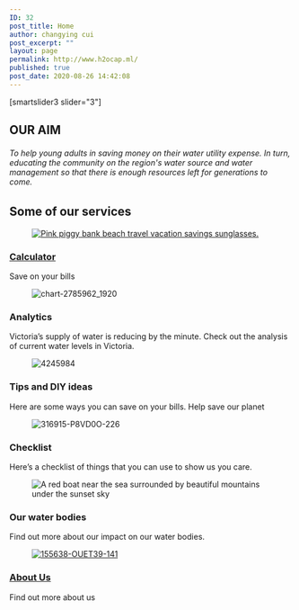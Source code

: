 ```yaml
---
ID: 32
post_title: Home
author: changying cui
post_excerpt: ""
layout: page
permalink: http://www.h2ocap.ml/
published: true
post_date: 2020-08-26 14:42:08
---
```

[smartslider3 slider="3"]
<h2>OUR AIM</h2>
<h6>To help young adults in saving money on their water utility expense. In turn, educating the community on the region's water source and water management so that there is enough resources left for generations to come.</h6>
<h2>Some of our services</h2>
<figure><a href="http://www.h2ocap.ml/calculator/"><img src="https://www.h2ocap.ml/wp-content/uploads/elementor/thumbs/3133-scaled-ouo9pwqis4wx6twwprgti9pwj4zgyuacl3eiznr6gw.jpg" title="Pink piggy bank beach travel vacation savings sunglasses." alt="Pink piggy bank beach travel vacation savings sunglasses."></a></figure>
<h3><a href="http://www.h2ocap.ml/calculator/">Calculator</a></h3>
Save on your bills
<figure><img src="https://www.h2ocap.ml/wp-content/uploads/elementor/thumbs/chart-2785962_1920-oukxub8eoj6qigk5rtlp4snj7i0jmony8vcwbwj88w.jpg" title="chart-2785962_1920" alt="chart-2785962_1920"></figure>
<h3>Analytics</h3>
Victoria’s supply of water is reducing by the minute. Check out the analysis of current water levels in Victoria.
<figure><img src="https://www.h2ocap.ml/wp-content/uploads/elementor/thumbs/4245984-scaled-ous1d5xs8tq1dgpnxkrw6zwosw1fuih1yyrkc7awzk.jpg" title="4245984" alt="4245984"></figure>
<h3>Tips and DIY ideas</h3>
Here are some ways  you can save on your bills.  Help save our planet
<figure><img src="https://www.h2ocap.ml/wp-content/uploads/elementor/thumbs/316915-P8VD0O-226-scaled-oulau97x1brmdwufb3dffpmlj3ktm4dckz8z8ypim8.jpg" title="316915-P8VD0O-226" alt="316915-P8VD0O-226"></figure>
<h3>Checklist</h3>
Here’s a checklist of things that you can use to show us you care.
<figure><img src="https://www.h2ocap.ml/wp-content/uploads/elementor/thumbs/9312-scaled-oulaol8xua0eej2pe57dwn3kmhi67svlgxom3x3y4g.jpg" title="Red boat near the sea surrounded by beautiful mountains under the sunset sky" alt="A red boat near the sea surrounded by beautiful mountains under the sunset sky"></figure>
<h3>Our water bodies</h3>
Find out more about our impact on our water bodies.
<figure><a href="https://www.h2ocap.ml/about-us/"><img src="https://www.h2ocap.ml/wp-content/uploads/elementor/thumbs/155638-OUET39-141-scaled-oulakq4tqspyo8oryh2lnm7cpgjukljblt4r2yu7pc.jpg" title="155638-OUET39-141" alt="155638-OUET39-141"></a></figure>
<h3><a href="https://www.h2ocap.ml/about-us/">About Us</a></h3>
Find out more about us